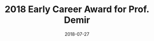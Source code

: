 ---
date: 2018-07-27
title: 2018 Early Career Award for Prof. Demir
abstract:

text: |
    Prof. Demir is the recipient of the prestigious “2018 Early Career Award” presented by the IEEE Geoscience and Remote Sensing Society (GRSS).  IEEE GRSS founded in 1962 is the most important international scientific society in the field of geosciences and remote sensing. Factors considered for assigning the award are: quality, the significance and impact of contributions, papers published in archival journals, papers presented at conferences and symposia, a demonstration of leadership, and advancement of the profession.

main_page_image: EarlyCareerAward2018.jpg

---